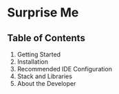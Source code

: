# Surprise Me

## Table of Contents

1. Getting Started
2. Installation
3. Recommended IDE Configuration
4. Stack and Libraries
5. About the Developer
